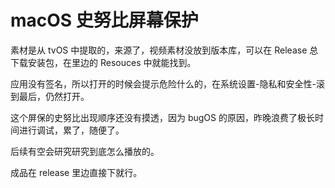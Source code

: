 # macOS 史努比屏幕保护

素材是从 tvOS 中提取的，来源了，视频素材没放到版本库，可以在 Release 总下载安装包，在里边的 Resouces 中就能找到。

应用没有签名，所以打开的时候会提示危险什么的，在系统设置-隐私和安全性-滚到最后，仍然打开。

这个屏保的史努比出现顺序还没有摸透，因为 bugOS 的原因，昨晚浪费了极长时间进行调试，累了，随便了。

后续有空会研究研究到底怎么播放的。

成品在 release 里边直接下就行。